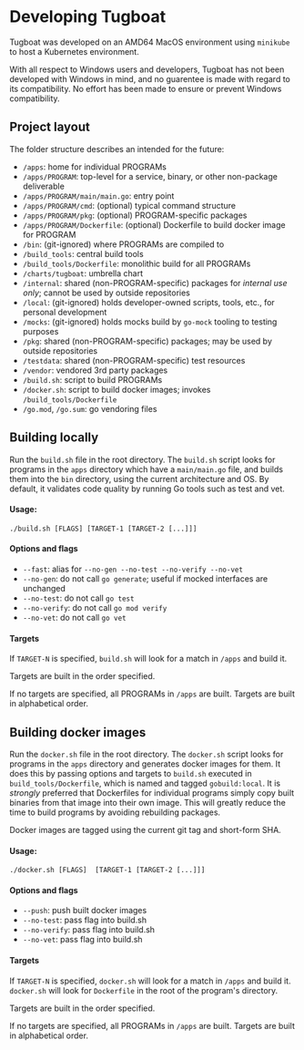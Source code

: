 # Developing Tugboat

Tugboat was developed on an AMD64 MacOS environment using `minikube` to host a Kubernetes environment.

With all respect to Windows users and developers, Tugboat has not been developed with Windows in mind, and no guarentee is made with regard to its compatibility.  No effort has been made to ensure or prevent Windows compatibility.

## Project layout

The folder structure describes an intended for the future:
* `/apps`: home for individual PROGRAMs
* `/apps/PROGRAM`: top-level for a service, binary, or other non-package deliverable
* `/apps/PROGRAM/main/main.go`: entry point
* `/apps/PROGRAM/cmd`: (optional) typical command structure
* `/apps/PROGRAM/pkg`: (optional) PROGRAM-specific packages
* `/apps/PROGRAM/Dockerfile`: (optional) Dockerfile to build docker image for PROGRAM
* `/bin`: (git-ignored) where PROGRAMs are compiled to
* `/build_tools`: central build tools
* `/build_tools/Dockerfile`: monolithic build for all PROGRAMs
* `/charts/tugboat`: umbrella chart
* `/internal`: shared (non-PROGRAM-specific) packages for _internal use only_; cannot be used by outside repositories
* `/local`: (git-ignored) holds developer-owned scripts, tools, etc., for personal development
* `/mocks`: (git-ignored) holds mocks build by `go-mock` tooling to testing purposes
* `/pkg`: shared (non-PROGRAM-specific) packages; may be used by outside repositories
* `/testdata`: shared (non-PROGRAM-specific) test resources
* `/vendor`: vendored 3rd party packages
* `/build.sh`: script to build PROGRAMs
* `/docker.sh`: script to build docker images; invokes `/build_tools/Dockerfile`
* `/go.mod`, `/go.sum`: go vendoring files

## Building locally

Run the `build.sh` file in the root directory. The `build.sh` script looks for programs in the `apps` directory which have a `main/main.go` file, and builds them into the `bin` directory, using the current architecture and OS.  By default, it validates code quality by running Go tools such as test and vet.

#### Usage:
```
./build.sh [FLAGS] [TARGET-1 [TARGET-2 [...]]]
```

#### Options and flags
* `--fast`: alias for `--no-gen --no-test --no-verify --no-vet`
* `--no-gen`: do not call `go generate`; useful if mocked interfaces are unchanged
* `--no-test`: do not call `go test`
* `--no-verify`: do not call `go mod verify`
* `--no-vet`: do not call `go vet`

#### Targets
If `TARGET-N` is specified, `build.sh` will look for a match in `/apps` and build it.

Targets are built in the order specified.

If no targets are specified, all PROGRAMs in `/apps` are built.  Targets are built in alphabetical order.

## Building docker images

Run the `docker.sh` file in the root directory. The `docker.sh` script looks for programs in the `apps` directory and generates docker images for them.  It does this by passing options and targets to `build.sh` executed in `build_tools/Dockerfile`, which is named and tagged `gobuild:local`.  It is _strongly_ preferred that Dockerfiles for individual programs simply copy built binaries from that image into their own image.  This will greatly reduce the time to build programs by avoiding rebuilding packages.

Docker images are tagged using the current git tag and short-form SHA.

#### Usage:
```
./docker.sh [FLAGS]  [TARGET-1 [TARGET-2 [...]]]
```

#### Options and flags
* `--push`: push built docker images
* `--no-test`: pass flag into build.sh
* `--no-verify`: pass flag into build.sh
* `--no-vet`: pass flag into build.sh

#### Targets
If `TARGET-N` is specified, `docker.sh` will look for a match in `/apps` and build it. `docker.sh` will look for `Dockerfile` in the root of the program's directory.

Targets are built in the order specified.

If no targets are specified, all PROGRAMs in `/apps` are built.  Targets are built in alphabetical order.
